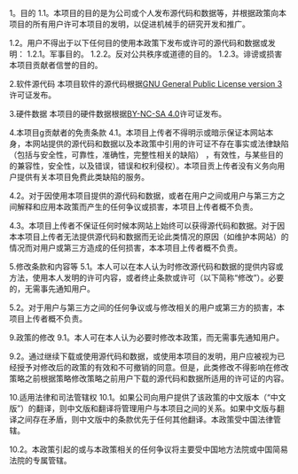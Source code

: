1。目的
1.1。本项目的目的是为公司或个人发布源代码和数据等，并根据政策向本项目的所有用户许可本项目的发明，以促进机械手的研究开发和推广。

1.2。用户不得出于以下任何目的使用本政策下发布或许可的源代码和数据或发明：
1.2.1。军事目的。
1.2.2。反对公共秩序或道德的目的。
1.2.3。诽谤或损害本项目贡献者信誉的目的。

2.软件源代码
本项目软件的源代码根据[GNU General Public License version 3](http://www.gnu.org/licenses/quick-guide-gplv3.en.html)许可证发布。

3.硬件数据
本项目的硬件数据根据[BY-NC-SA 4.0](https://creativecommons.org/licenses/by-nc-sa/4.0/)许可证发布。

4.本项目g贡献者的免责条款
4.1。本项目上传者不得明示或暗示保证本网站本身，本网站提供的源代码和数据以及本政策中引用的许可证不存在事实或法律缺陷（包括与安全性，可靠性，准确性，完整性相关的缺陷） ，有效性，与某些目的的兼容性，安全性，以及错误，错误和权利侵权）。本项目贡上传者没有义务向用户提供有关本项目免费此类缺陷的服务。

4.2。对于因使用本项目提供的源代码和数据，或者在用户之间或用户与第三方之间解释和应用本政策而产生的任何争议或损害，本项目上传者概不负责。

4.3。本项目上传者不保证任何时候本网站上始终可以获得源代码和数据。对于因本本项目上传者无法提供源代码和数据而无论此类情况的原因（如维护本网站）的情况而对用户或第三方造成的任何损害，本本项目上传者概不负责。

5.修改条款和内容等
5.1。本人可以在本人认为时修改源代码和数据的提供内容或方法，使用本人发明的许可内容，或者终止条款或许可（以下简称“修改”）。必要的，无需事先通知用户。

5.2。对于用户与第三方之间的任何争议或与修改相关的用户或第三方的损害，本项目上传者概不负责。

9.政策的修改
9.1。本人可在本人认为必要时修改本政策，而无需事先通知用户。

9.2。通过继续下载或使用源代码和数据，或使用本项目的发明，用户应被视为已经授予对修改后的政策的有效和不可撤销的同意。但是，此类修改不得影响在修改策略之前根据策略修改策略之前用户下载的源代码和数据所适用的许可证的内容。

10.适用法律和司法管辖权
10.1。如果公司向用户提供了该政策的中文版本（“中文版”）的翻译，则中文版和翻译将管理用户与本项目之间的关系。如果中文版与翻译之间存在矛盾，则中文版中的条款优先于任何其他翻译。本政策受中国法律管辖。

10.2。本政策引起的或与本政策相关的任何争议将主要受中国地方法院或中国简易法院的专属管辖。
